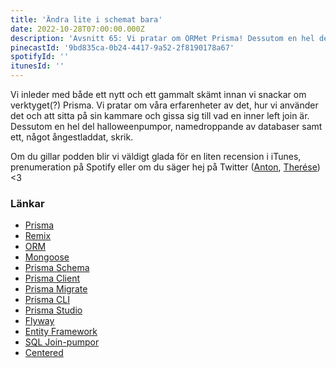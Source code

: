 ```yaml
---
title: 'Ändra lite i schemat bara'
date: 2022-10-28T07:00:00.000Z
description: 'Avsnitt 65: Vi pratar om ORMet Prisma! Dessutom en hel del halloweenpumpor, ångestladdade skrik och att gissa vad en inner left join är.'
pinecastId: '9bd835ca-0b24-4417-9a52-2f8190178a67'
spotifyId: ''
itunesId: ''
---
```


Vi inleder med både ett nytt och ett gammalt skämt innan vi snackar om verktyget(?) Prisma. Vi pratar om våra erfarenheter av det, hur vi använder det och att sitta på sin kammare och gissa sig till vad en inner left join är. Dessutom en hel del halloweenpumpor, namedroppande av databaser samt ett, något ångestladdat, skrik.

Om du gillar podden blir vi väldigt glada för en liten recension i iTunes, prenumeration på Spotify eller om du säger hej på Twitter ([Anton](https://twitter.com/Awnton), [Therése](https://twitter.com/tkomstadius)) &lt;3

### Länkar

- [Prisma](https://www.prisma.io)
- [Remix](https://remix.run)
- [ORM](https://en.wikipedia.org/wiki/Object–relational_mapping)
- [Mongoose](https://mongoosejs.com)
- [Prisma Schema](https://www.prisma.io/docs/concepts/components/prisma-schema)
- [Prisma Client](https://www.prisma.io/docs/concepts/components/prisma-client)
- [Prisma Migrate](https://www.prisma.io/docs/concepts/components/prisma-migrate)
- [Prisma CLI](https://www.prisma.io/docs/concepts/components/prisma-cli)
- [Prisma Studio](https://www.prisma.io/docs/concepts/components/prisma-studio)
- [Flyway](https://flywaydb.org)
- [Entity Framework](https://learn.microsoft.com/en-us/ef/)
- [SQL Join-pumpor](https://i.redd.it/yt5cbg24tgv51.jpg)
- [Centered](https://www.centered.app)

